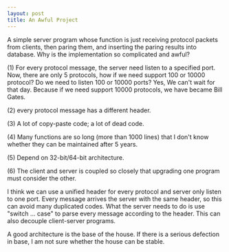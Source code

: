 ```yaml
---
layout: post
title: An Awful Project
---
```

A simple server program whose function is just receiving protocol packets from clients, then paring them, and inserting the paring results into database. Why is the implementation so complicated and awful?  

(1) For every protocol message, the server need listen to a specified port. Now, there are only 5 protocols, how if we need support 100 or 10000 protocol? Do we need to listen 100 or 10000 ports? Yes, We can't wait for that day. Because if we need support 10000 protocols, we have became Bill Gates.  

(2) every protocol message has a different header.  

(3) A lot of copy-paste code; a lot of dead code.

(4) Many functions are so long (more than 1000 lines) that I don't know whether they can be maintained after 5 years. 

(5) Depend on 32-bit/64-bit architecture. 

(6) The client and server is coupled so closely that upgrading one program must consider the other. 

I think we can use a unified header for every protocol and server only listen to one port. Every message arrives the server with the same header, so this can avoid many duplicated codes. What the server needs to do is use "switch ... case" to parse every message according to the header. This can also decouple client-server programs.

A good architecture is the base of the house. If there is a serious defection in base, I am not sure whether the house can be stable.
